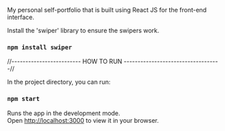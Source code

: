 My personal self-portfolio that is built using React JS for the front-end interface. 

Install the 'swiper' library to ensure the swipers work. 
### `npm install swiper`

//------------------------- HOW TO RUN -----------------------------------//

In the project directory, you can run:

### `npm start`

Runs the app in the development mode.\
Open [http://localhost:3000](http://localhost:3000) to view it in your browser.




